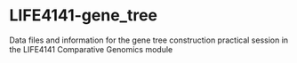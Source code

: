# LIFE4141-gene_tree
Data files and information for the gene tree construction practical session in the LIFE4141 Comparative Genomics module
